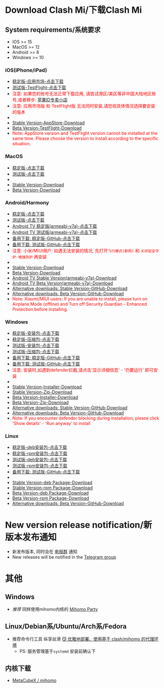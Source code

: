# Download Clash Mi/下载Clash Mi

## System requirements/系统要求
- IOS >= 15
- MacOS >= 12
- Android >= 8
- Windows >= 10

### iOS(iPhone/iPad)
- [稳定版-应用市场-点击下载](https://apps.apple.com/us/app/clash-mi/id6744321968)
- [测试版-TestFlight-点击下载](https://testflight.apple.com/join/bjHXktB3)
- <font color="red">注意: 如果您的账号无法正常下载应用, 请尝试港区/美区等非中国大陆地区账号,或者移步:  [苹果ID专卖小店](https://dot.karing.app/pi.html?r_c=xda)</font>
- <font color="red">注意: 应用市场版 和 TestFlight版 无法同时安装,请您视具体情况选择要安装的版本</font>
-
- [Stable Version-AppStore-Download](https://apps.apple.com/us/app/clash-mi/id6744321968)
- [Beta Version-TestFlight-Download](https://testflight.apple.com/join/bjHXktB3)
- <font color="red">Note: AppStore version and TestFlight version cannot be installed at the same time. Please choose the version to install according to the specific situation.</font>


### MacOS
- [稳定版-点击下载](https://dot.clashmi.app/client.html?tag=macos-stable)
- [测试版-点击下载](https://dot.clashmi.app/client.html?tag=macos-beta)
-
- [Stable Version-Download](https://dot.clashmi.app/client.html?tag=macos-stable)
- [Beta Version-Download](https://dot.clashmi.app/client.html?tag=macos-beta)


### Android/Harmony
- [稳定版-点击下载](https://dot.clashmi.app/client.html?tag=android-stable)
- [测试版-点击下载](https://dot.clashmi.app/client.html?tag=android-beta)
- [Android TV 稳定版(armeabi-v7a)-点击下载](https://dot.clashmi.app/client.html?tag=android-armv7a-stable)
- [Android TV 测试版(armeabi-v7a)-点击下载](https://dot.clashmi.app/client.html?tag=android-armv7a-beta)
- [备用下载: 稳定版-GitHub-点击下载](https://github.com/KaringX/clashmi/releases/latest)
- [备用下载: 测试版-GitHub-点击下载](https://github.com/KaringX/clashmi/releases)
- <font color="red">注意: 小米/MIUI用户: 如遇无法安装的情况, 先打开`飞行模式(断网)` 和 `关闭安全守护-增强防护` 再安装</font>
-
- [Stable Version-Download](https://dot.clashmi.app/client.html?tag=android-stable)
- [Beta Version-Download](https://dot.clashmi.app/client.html?tag=android-beta)
- [Android TV Stable Version(armeabi-v7a)-Download](https://dot.clashmi.app/client.html?tag=android-armv7a-stable)
- [Android TV Beta Version(armeabi-v7a)-Download](https://dot.clashmi.app/client.html?tag=android-armv7a-beta)
- [Alternative downloads: Stable Version-GitHub-Download](https://github.com/KaringX/clashmi/releases/latest)
- [Alternative downloads: Beta Version-GitHub-Download](https://github.com/KaringX/clashmi/releases)
- <font color="red">Note: Xiaomi/MIUI users: If you are unable to install, please turn on Airplane Mode (offline) and Turn off Security Guardian - Enhanced Protection before installing.</font>

### Windows
- [稳定版-安装包-点击下载](https://dot.clashmi.app/client.html?tag=windows-installer-stable)
- [稳定版-压缩包-点击下载](https://dot.clashmi.app/client.html?tag=windows-zip-stable)
- [测试版-安装包-点击下载](https://dot.clashmi.app/client.html?tag=windows-installer-beta)
- [测试版-压缩包-点击下载](https://dot.clashmi.app/client.html?tag=windows-zip-beta)
- [备用下载: 稳定版-GitHub-点击下载](https://github.com/KaringX/clashmi/releases/latest)
- [备用下载: 测试版-GitHub-点击下载](https://github.com/KaringX/clashmi/releases)
- <font color="red">注意: 安装时,如遇到defender拦截,请点击'显示详细信息' - '仍要运行' 即可安装</font>
-
- [Stable Version-Installer-Download](https://dot.clashmi.app/client.html?tag=windows-installer-stable)
- [Stable Version-Zip-Download](https://dot.clashmi.app/client.html?tag=windows-zip-stable)
- [Beta Version-Installer-Download](https://dot.clashmi.app/client.html?tag=windows-installer-beta)
- [Beta Version-Zip-Download](https://dot.clashmi.app/client.html?tag=windows-zip-beta)
- [Alternative downloads: Stable Version-GitHub-Download](https://github.com/KaringX/clashmi/releases/latest)
- [Alternative downloads: Beta Version-GitHub-Download](https://github.com/KaringX/clashmi/releases)
- <font color="red">Note: If you encounter defender blocking during installation, please click 'Show details' - 'Run anyway' to install</font>


### Linux
- [稳定版-deb安装包-点击下载](https://dot.clashmi.app/client.html?tag=linux-deb-stable)
- [稳定版-rpm安装包-点击下载](https://dot.clashmi.app/client.html?tag=linux-rpm-stable)
- [测试版-deb安装包-点击下载](https://dot.clashmi.app/client.html?tag=linux-deb-beta)
- [测试版-rpm安装包-点击下载](https://dot.clashmi.app/client.html?tag=linux-rpm-beta)
- [备用下载: 测试版-GitHub-点击下载](https://github.com/KaringX/clashmi/releases)
-
- [Stable Version-deb Package-Download](https://dot.clashmi.app/client.html?tag=linux-deb-stable)
- [Stable Version-rpm Package-Download](https://dot.clashmi.app/client.html?tag=linux-rpm-stable)
- [Beta Version-deb Package-Download](https://dot.clashmi.app/client.html?tag=linux-deb-beta)
- [Beta Version-rpm Package-Download](https://dot.clashmi.app/client.html?tag=linux-rpm-beta)
- [Alternative downloads: Beta Version-GitHub-Download](https://github.com/KaringX/clashmi/releases)

# New version release notification/新版本发布通知
- 新发布版本, 同时会在 [电报群](https://t.me/ClashMiApp) 通知
- New releases will be notified in the [Telegram group](https://t.me/ClashMiApp)


# 其他
## Windows
- *推荐* 同样使用mihomo内核的 [Mihomo Party](https://github.com/mihomo-party-org/mihomo-party/)
## Linux/Debian系/Ubuntu/Arch系/Fedora
- 推荐命令行工具 纵享丝滑 [😼 优雅地部署、使用基于 clash/mihomo 的代理环境](https://github.com/nelvko/clash-for-linux-install?tab=readme-ov-file)
  - PS: 服务管理基于`systemd` 安装前确认下


## 内核下载
- [MetaCubeX / mihomo](https://github.com/MetaCubeX/mihomo/releases/latest)


